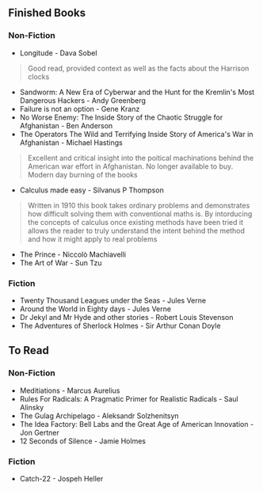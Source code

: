 ## Finished Books

### Non-Fiction
* Longitude - Dava Sobel
> Good read, provided context as well as the facts about the Harrison clocks
* Sandworm: A New Era of Cyberwar and the Hunt for the Kremlin's Most Dangerous Hackers - Andy Greenberg
* Failure is not an option - Gene Kranz
* No Worse Enemy: The Inside Story of the Chaotic Struggle for Afghanistan - Ben Anderson
* The Operators The Wild and Terrifying Inside Story of America's War in Afghanistan - Michael Hastings
>Excellent and critical insight into the poitical machinations behind the American war effort in Afghanistan. No longer available to buy. Modern day burning of the books
* Calculus made easy - Silvanus P Thompson
> Written in 1910 this book takes ordinary problems and demonstrates how difficult solving them with conventional maths is. By intorducing the concepts of calculus once existing methods have been tried it allows the reader to truly understand the intent behind the method and how it might apply to real problems
* The Prince - Niccolò Machiavelli
* The Art of War - Sun Tzu


### Fiction
* Twenty Thousand Leagues under the Seas - Jules Verne
* Around the World in Eighty days - Jules Verne
* Dr Jekyl and Mr Hyde and other stories - Robert Louis Stevenson
* The Adventures of Sherlock Holmes - Sir Arthur Conan Doyle

## To Read

### Non-Fiction
* Meditiations - Marcus Aurelius
* Rules For Radicals: A Pragmatic Primer for Realistic Radicals  - Saul Alinsky
* The Gulag Archipelago - Aleksandr Solzhenitsyn
* The Idea Factory: Bell Labs and the Great Age of American Innovation - Jon Gertner
* 12 Seconds of Silence - Jamie Holmes

### Fiction
* Catch-22 - Jospeh Heller
